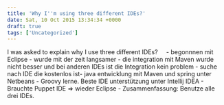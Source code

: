 ```yaml
---
title: 'Why I''m using three different IDEs?'
date: Sat, 10 Oct 2015 13:34:34 +0000
draft: true
tags: ['Uncategorized']
---
```


I was asked to explain why I use three different IDEs?     - begonnnen mit Eclipse - wurde mit der zeit langsamer - die integration mit Maven wurde nicht besser und bei anderen IDEs ist die Integration kein problem - suche nach IDE die kostenlos ist- java entwicklung mit Maven und spring unter Netbeans - Groovy lerne. Beste IDE unterstützung unter Intellij IDEA - Brauchte Puppet IDE => wieder Eclipse - Zusammenfassung: Benutze alle drei IDEs.